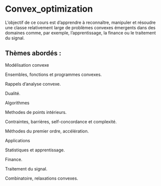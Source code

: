 # Convex_optimization

L’objectif de ce cours est d’apprendre à reconnaître, manipuler et résoudre une classe relativement large de problèmes convexes émergents dans des domaines comme, par exemple, l’apprentissage, la finance ou le traitement du signal.

## Thèmes abordés :

Modélisation convexe 

Ensembles, fonctions et programmes convexes.

Rappels d’analyse convexe.

Dualité. 

Algorithmes

Methodes de points intérieurs.

Contraintes, barrières, self-concordance et complexité.

Méthodes du premier ordre, accélération.

Applications

Statistiques et apprentissage.

Finance.

Traitement du signal.

Combinatoire, relaxations convexes.
